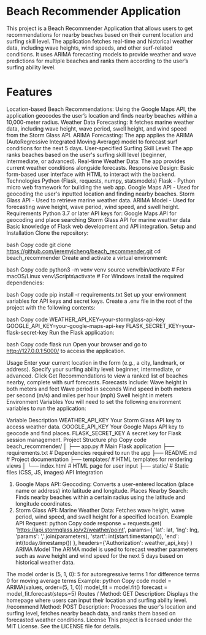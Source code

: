 # Beach Recommender Application
This project is a Beach Recommender Application that allows users to get recommendations for nearby beaches based on their current location and surfing skill level. The application fetches real-time and historical weather data, including wave heights, wind speeds, and other surf-related conditions. It uses ARIMA forecasting models to provide weather and wave predictions for multiple beaches and ranks them according to the user’s surfing ability level.

# Features
Location-based Beach Recommendations: Using the Google Maps API, the application geocodes the user’s location and finds nearby beaches within a 10,000-meter radius.
Weather Data Forecasting: It fetches marine weather data, including wave height, wave period, swell height, and wind speed from the Storm Glass API.
ARIMA Forecasting: The app applies the ARIMA (AutoRegressive Integrated Moving Average) model to forecast surf conditions for the next 5 days.
User-specified Surfing Skill Level: The app ranks beaches based on the user's surfing skill level (beginner, intermediate, or advanced).
Real-time Weather Data: The app provides current weather conditions alongside forecasts.
Responsive Design: Basic form-based user interface with HTML to interact with the backend.
Technologies
Python (Flask, requests, numpy, statsmodels)
Flask - Python micro web framework for building the web app.
Google Maps API - Used for geocoding the user's inputted location and finding nearby beaches.
Storm Glass API - Used to retrieve marine weather data.
ARIMA Model - Used for forecasting wave height, wave period, wind speed, and swell height.
Requirements
Python 3.7 or later
API keys for:
Google Maps API for geocoding and place searching
Storm Glass API for marine weather data
Basic knowledge of Flask web development and API integration.
Setup and Installation
Clone the repository:

bash
Copy code
git clone https://github.com/jeremyjcheng/beach_recommender.git
cd beach_recommender
Create and activate a virtual environment:

bash
Copy code
python3 -m venv venv
source venv/bin/activate   # For macOS/Linux
venv\Scripts\activate      # For Windows
Install the required dependencies:

bash
Copy code
pip install -r requirements.txt
Set up your environment variables for API keys and secret keys. Create a .env file in the root of the project with the following contents:

bash
Copy code
WEATHER_API_KEY=your-stormglass-api-key
GOOGLE_API_KEY=your-google-maps-api-key
FLASK_SECRET_KEY=your-flask-secret-key
Run the Flask application:

bash
Copy code
flask run
Open your browser and go to http://127.0.0.1:5000/ to access the application.

Usage
Enter your current location in the form (e.g., a city, landmark, or address).
Specify your surfing ability level: beginner, intermediate, or advanced.
Click Get Recommendations to view a ranked list of beaches nearby, complete with surf forecasts.
Forecasts include:
Wave height in both meters and feet
Wave period in seconds
Wind speed in both meters per second (m/s) and miles per hour (mph)
Swell height in meters
Environment Variables
You will need to set the following environment variables to run the application:

Variable	Description
WEATHER_API_KEY	Your Storm Glass API key to access weather data.
GOOGLE_API_KEY	Your Google Maps API key to geocode and find places.
FLASK_SECRET_KEY	A secret key for Flask session management.
Project Structure
php
Copy code
beach_recommender/
│
├── app.py                      # Main Flask application
├── requirements.txt            # Dependencies required to run the app
├── README.md                   # Project documentation
├── templates/                  # HTML templates for rendering views
│   └── index.html              # HTML page for user input
├── static/                     # Static files (CSS, JS, images)
API Integration
1. Google Maps API:
Geocoding: Converts a user-entered location (place name or address) into latitude and longitude.
Places Nearby Search: Finds nearby beaches within a certain radius using the latitude and longitude coordinates.
2. Storm Glass API:
Marine Weather Data: Fetches wave height, wave period, wind speed, and swell height for a specified location.
Example API Request:
python
Copy code
response = requests.get(
    'https://api.stormglass.io/v2/weather/point',
    params={
        'lat': lat,
        'lng': lng,
        'params': ','.join(parameters),
        'start': int(start.timestamp()), 
        'end': int(today.timestamp())
    },
    headers={'Authorization': weather_api_key}
)
ARIMA Model
The ARIMA model is used to forecast weather parameters such as wave height and wind speed for the next 5 days based on historical weather data.

The model order is (5, 1, 0):
5 for autoregressive terms
1 for difference terms
0 for moving average terms
Example:
python
Copy code
model = ARIMA(values, order=(5, 1, 0))
model_fit = model.fit()
forecast = model_fit.forecast(steps=5)
Routes
/
Method: GET
Description: Displays the homepage where users can input their location and surfing ability level.
/recommend
Method: POST
Description: Processes the user's location and surfing level, fetches nearby beach data, and ranks them based on forecasted weather conditions.
License
This project is licensed under the MIT License. See the LICENSE file for details.

